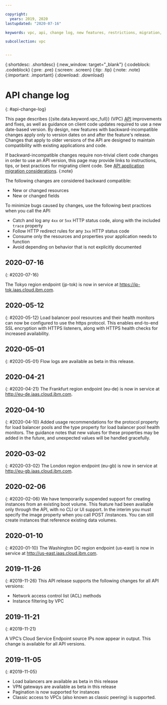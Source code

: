 ```yaml
---

copyright:
  years: 2019, 2020
lastupdated: "2020-07-16"

keywords: vpc, api, change log, new features, restrictions, migration, generation 2, gen2,

subcollection: vpc


---
```


{:shortdesc: .shortdesc}
{:new_window: target="_blank"}
{:codeblock: .codeblock}
{:pre: .pre}
{:screen: .screen}
{:tip: .tip}
{:note: .note}
{:important: .important}
{:download: .download}


# API change log
{: #api-change-log}

This page describes {{site.data.keyword.vpc_full}} (VPC) [API](https://{DomainName}/apidocs/vpc) improvements and fixes, as well as guidance on client code updates required to use a new date-based version. By design, new features with backward-incompatible changes apply only to version dates on and after the feature's release. Changes that apply to older versions of the API are designed to maintain compatibility with existing applications and code.

If backward-incompatible changes require non-trivial client code changes in order to use an API version, this page may provide links to instructions, tips, or best practices for migrating client code. See [API application migration considerations](/docs/vpc?topic=vpc-api-integration-migration).
{:note}

The following changes are considered backward compatible:

* New or changed resources
* New or changed fields

To minimize bugs caused by changes, use the following best practices when you call the API:

* Catch and log any `4xx` or `5xx` HTTP status code, along with the included `trace` property
* Follow HTTP redirect rules for any `3xx` HTTP status code
* Consume only the resources and properties your application needs to function
* Avoid depending on behavior that is not explicitly documented

## 2020-07-16
{: #2020-07-16}

The Tokyo region endpoint (jp-tok) is now in service at https://jp-tok.iaas.cloud.ibm.com.

## 2020-05-12
{: #2020-05-12}
Load balancer pool resources and their health monitors can now be configured to use the https protocol. This enables end-to-end SSL encryption with HTTPS listeners, along with HTTPS health checks for increased availability.

## 2020-05-01
{: #2020-05-01}
Flow logs are available as beta in this release.

## 2020-04-21
{: #2020-04-21}
The Frankfurt region endpoint (eu-de) is now in service at http://eu-de.iaas.cloud.ibm.com.

## 2020-04-10
{: #2020-04-10}
Added usage recommendations for the protocol property for load balancer pools and the type property for load balancer pool health monitors. The guidance notes that new values for these properties may be added in the future, and unexpected values will be handled gracefully.

## 2020-03-02
{: #2020-03-02}
The London region endpoint (eu-gb) is now in service at http://eu-gb.iaas.cloud.ibm.com.

## 2020-02-06
{: #2020-02-06}
We have temporarily suspended support for creating instances from an existing boot volume. This feature had been available only through the API, with no CLI or UI support. In the interim you must specify the image property when you call POST /instances. You can still create instances that reference existing data volumes.

## 2020-01-10
{: #2020-01-10}
The Washington DC	region endpoint (us-east) is now in service at http://us-east.iaas.cloud.ibm.com.

## 2019-11-26
{: #2019-11-26}
This API release supports the following changes for all API versions:
* Network access control list (ACL) methods 
* Instance filtering by VPC


## 2019-11-21
{: #2019-11-21}

A VPC’s Cloud Service Endpoint source IPs now appear in output. This change is available for all API versions.

## 2019-11-05
{: #2019-11-05}

* Load balancers are available as beta in this release
* VPN gateways are available as beta in this release
* Pagination is now supported for instances
* Classic access to VPCs (also known as classic peering) is supported.
